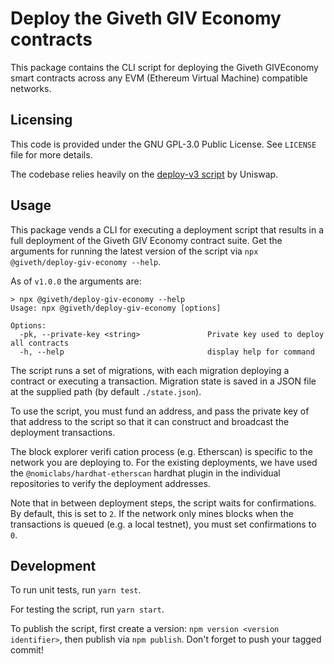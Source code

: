 # Deploy the Giveth GIV Economy contracts

This package contains the CLI script for deploying the Giveth GIVEconomy smart contracts across any EVM (Ethereum Virtual Machine) compatible networks.

## Licensing

This code is provided under the GNU GPL-3.0 Public License. See `LICENSE` file for more details.

The codebase relies heavily on the [deploy-v3 script](https://github.com/Uniswap/deploy-v3) by Uniswap.

## Usage

This package vends a CLI for executing a deployment script that results in a full deployment of the Giveth GIV Economy contract suite.
Get the arguments for running the latest version of the script via `npx @giveth/deploy-giv-economy --help`.

As of `v1.0.0` the arguments are:
```text
> npx @giveth/deploy-giv-economy --help
Usage: npx @giveth/deploy-giv-economy [options]

Options:
  -pk, --private-key <string>               Private key used to deploy all contracts
  -h, --help                                display help for command
```

The script runs a set of migrations, with each migration deploying a contract or executing a transaction. Migration state is
saved in a JSON file at the supplied path (by default `./state.json`).

To use the script, you must fund an address, and pass the private key of that address to the script so that it can construct
and broadcast the deployment transactions.

The block explorer verifi
cation process (e.g. Etherscan) is specific to the network you are deploying to. For the existing deployments,
we have used the `@nomiclabs/hardhat-etherscan` hardhat plugin in the individual repositories to verify the deployment addresses.

Note that in between deployment steps, the script waits for confirmations. By default, this is set to `2`. If the network
only mines blocks when the transactions is queued (e.g. a local testnet), you must set confirmations to `0`.

## Development

To run unit tests, run `yarn test`.

For testing the script, run `yarn start`.

To publish the script, first create a version: `npm version <version identifier>`, then publish via `npm publish`.
Don't forget to push your tagged commit!
